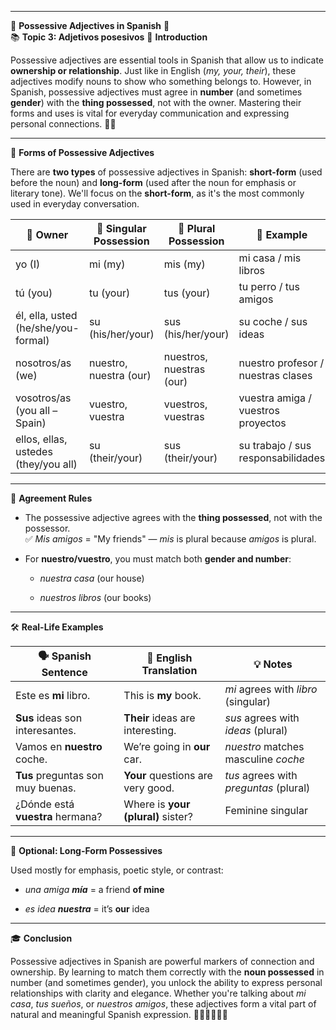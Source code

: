 
---
🌟 **Possessive Adjectives in Spanish** 🌟  
📚 **Topic 3: Adjetivos posesivos**
📘 **Introduction**

Possessive adjectives are essential tools in Spanish that allow us to indicate **ownership or relationship**. Just like in English (_my, your, their_), these adjectives modify nouns to show who something belongs to. However, in Spanish, possessive adjectives must agree in **number** (and sometimes **gender**) with the **thing possessed**, not with the owner. Mastering their forms and uses is vital for everyday communication and expressing personal connections. 🧳💬

---

🧩 **Forms of Possessive Adjectives**

There are **two types** of possessive adjectives in Spanish: **short-form** (used before the noun) and **long-form** (used after the noun for emphasis or literary tone). We'll focus on the **short-form**, as it's the most commonly used in everyday conversation.

|👤 Owner|📌 Singular Possession|📌 Plural Possession|🧾 Example|
|---|---|---|---|
|yo (I)|mi (my)|mis (my)|mi casa / mis libros|
|tú (you)|tu (your)|tus (your)|tu perro / tus amigos|
|él, ella, usted (he/she/you-formal)|su (his/her/your)|sus (his/her/your)|su coche / sus ideas|
|nosotros/as (we)|nuestro, nuestra (our)|nuestros, nuestras (our)|nuestro profesor / nuestras clases|
|vosotros/as (you all – Spain)|vuestro, vuestra|vuestros, vuestras|vuestra amiga / vuestros proyectos|
|ellos, ellas, ustedes (they/you all)|su (their/your)|sus (their/your)|su trabajo / sus responsabilidades|

---

🧠 **Agreement Rules**

- The possessive adjective agrees with the **thing possessed**, not with the possessor.  
    ✅ _Mis amigos_ = "My friends" — _mis_ is plural because _amigos_ is plural.
    
- For **nuestro/vuestro**, you must match both **gender and number**:
    
    - _nuestra casa_ (our house)
        
    - _nuestros libros_ (our books)
        

---

🛠️ **Real-Life Examples**

|🗣️ Spanish Sentence|💬 English Translation|💡 Notes|
|---|---|---|
|Este es **mi** libro.|This is **my** book.|_mi_ agrees with _libro_ (singular)|
|**Sus** ideas son interesantes.|**Their** ideas are interesting.|_sus_ agrees with _ideas_ (plural)|
|Vamos en **nuestro** coche.|We’re going in **our** car.|_nuestro_ matches masculine _coche_|
|**Tus** preguntas son muy buenas.|**Your** questions are very good.|_tus_ agrees with _preguntas_ (plural)|
|¿Dónde está **vuestra** hermana?|Where is **your (plural)** sister?|Feminine singular|

---

📜 **Optional: Long-Form Possessives**

Used mostly for emphasis, poetic style, or contrast:

- _una amiga **mía**_ = a friend **of mine**
    
- _es idea **nuestra**_ = it’s **our** idea
    

---

🎓 **Conclusion**

Possessive adjectives in Spanish are powerful markers of connection and ownership. By learning to match them correctly with the **noun possessed** in number (and sometimes gender), you unlock the ability to express personal relationships with clarity and elegance. Whether you're talking about _mi casa_, _tus sueños_, or _nuestros amigos_, these adjectives form a vital part of natural and meaningful Spanish expression. 🏡👨‍👩‍👧‍👦💬